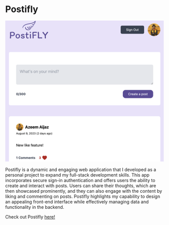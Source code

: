 # Postifly
![Example Image](postiflysc.png)

Postifly is a dynamic and engaging web application that I developed as a personal project to expand my full-stack development skills. This app incorporates secure sign-in authentication and offers users the ability to create and interact with posts. Users can share their thoughts, which are then showcased prominently, and they can also engage with the content by liking and commenting on posts. Postifly highlights my capability to design an appealing front-end interface while effectively managing data and functionality in the backend.

Check out Postifly [here!](https://postifly.vercel.app/)

